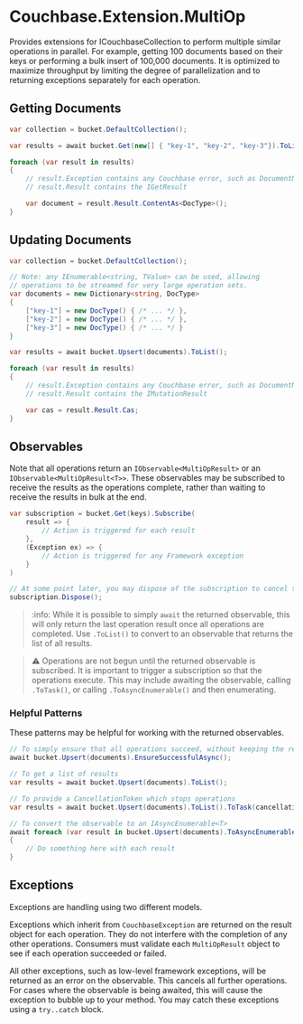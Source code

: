 # Couchbase.Extension.MultiOp

Provides extensions for ICouchbaseCollection to perform multiple similar operations in parallel. For example, getting 100 documents based on their keys or performing a bulk insert of 100,000 documents. It is optimized to maximize throughput by limiting the degree of parallelization and to returning exceptions separately for each operation.

## Getting Documents

```cs
var collection = bucket.DefaultCollection();

var results = await bucket.Get(new[] { "key-1", "key-2", "key-3"}).ToList();

foreach (var result in results)
{
    // result.Exception contains any Couchbase error, such as DocumentNotFoundException
    // result.Result contains the IGetResult

    var document = result.Result.ContentAs<DocType>();
}
```

## Updating Documents

```cs
var collection = bucket.DefaultCollection();

// Note: any IEnumerable<string, TValue> can be used, allowing
// operations to be streamed for very large operation sets.
var documents = new Dictionary<string, DocType> 
{
    ["key-1"] = new DocType() { /* ... */ },
    ["key-2"] = new DocType() { /* ... */ },
    ["key-3"] = new DocType() { /* ... */ }
}

var results = await bucket.Upsert(documents).ToList();

foreach (var result in results)
{
    // result.Exception contains any Couchbase error, such as DocumentNotFoundException
    // result.Result contains the IMutationResult

    var cas = result.Result.Cas;
}
```

## Observables

Note that all operations return an `IObservable<MultiOpResult>` or an `IObservable<MultiOpResult<T>>`. These observables may be subscribed to receive the results as the operations complete, rather than waiting to receive the results in bulk at the end.

```cs
var subscription = bucket.Get(keys).Subscribe(
    result => {
        // Action is triggered for each result
    },
    (Exception ex) => {
        // Action is triggered for any Framework exception
    }
)

// At some point later, you may dispose of the subscription to cancel the operations
subscription.Dispose();
```

> :info: While it is possible to simply `await` the returned observable, this will only return the last operation result once all operations are completed. Use `.ToList()` to convert to an observable that returns the list of all results.

> :warning: Operations are not begun until the returned observable is subscribed. It is
> important to trigger a subscription so that the operations execute. This may include
> awaiting the observable, calling `.ToTask()`, or calling  `.ToAsyncEnumerable()` and then enumerating.

### Helpful Patterns

These patterns may be helpful for working with the returned observables.

```cs
// To simply ensure that all operations succeed, without keeping the results
await bucket.Upsert(documents).EnsureSuccessfulAsync();

// To get a list of results
var results = await bucket.Upsert(documents).ToList();

// To provide a CancellationToken which stops operations
var results = await bucket.Upsert(documents).ToList().ToTask(cancellationToken);

// To convert the observable to an IAsyncEnumerable<T>
await foreach (var result in bucket.Upsert(documents).ToAsyncEnumerable().WithCancellation(cancellationToken))
{
    // Do something here with each result
}
```

## Exceptions

Exceptions are handling using two different models.

Exceptions which inherit from `CouchbaseException` are returned on the result object for each operation. They do not interfere with the completion of any other operations. Consumers must validate each `MultiOpResult` object to see if each operation succeeded or failed.

All other exceptions, such as low-level framework exceptions, will be returned as an error on the observable. This cancels all further operations. For cases where the observable is being awaited, this will cause the exception to bubble up to your method. You may catch these exceptions using a `try..catch` block.
